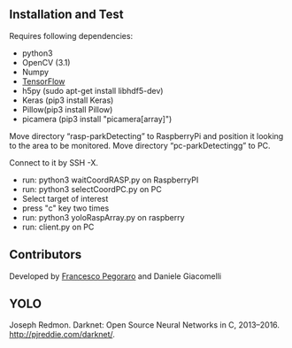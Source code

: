 ## Installation and Test

Requires following dependencies:
* python3
* OpenCV (3.1)
* Numpy
* [TensorFlow](https://github.com/samjabrahams/tensorflow-on-raspberry-pi)
* h5py (sudo apt-get install libhdf5-dev)
* Keras (pip3 install Keras)
* Pillow(pip3 install Pillow)
* picamera (pip3 install "picamera[array]")

Move directory “rasp-parkDetecting” to RaspberryPi and position it looking to the area to be monitored. 
Move directory “pc-parkDetectingg” to PC.

Connect to it by SSH -X. 

+ run: python3 waitCoordRASP.py on RaspberryPI
+ run: python3 selectCoordPC.py on PC
+ Select target of interest
+ press "c" key two times
+ run: python3 yoloRaspArray.py on raspberry
+ run: client.py on PC


## Contributors
Developed by [Francesco Pegoraro](https://github.com/SqrtPapere) and Daniele Giacomelli

## YOLO 

Joseph Redmon. Darknet: Open Source Neural Networks in C, 2013–2016. http://pjreddie.com/darknet/.

